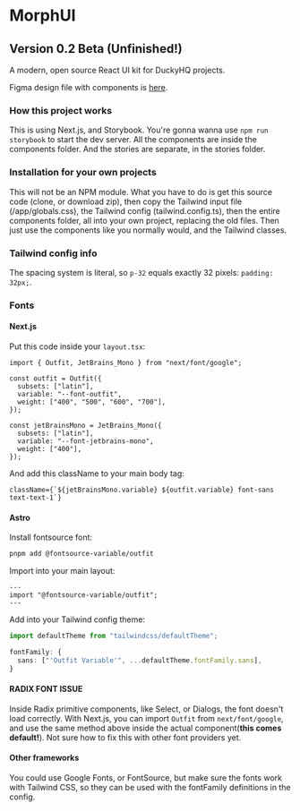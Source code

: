 # MorphUI

## Version 0.2 Beta (Unfinished!)

A modern, open source React UI kit for DuckyHQ projects.

Figma design file with components is [here](https://www.figma.com/community/file/1322693203140901897/morphui-wip).

### How this project works

This is using Next.js, and Storybook. You're gonna wanna use `npm run storybook` to start the dev server. All the components are inside the components folder. And the stories are separate, in the stories folder.

### Installation for your own projects

This will not be an NPM module. What you have to do is get this source code (clone, or download zip), then copy the Tailwind input file (/app/globals.css), the Tailwind config (tailwind.config.ts), then the entire components folder, all into your own project, replacing the old files. Then just use the components like you normally would, and the Tailwind classes.

### Tailwind config info

The spacing system is literal, so `p-32` equals exactly 32 pixels: `padding: 32px;`.

### Fonts

#### Next.js

Put this code inside your `layout.tsx`:

```tsx
import { Outfit, JetBrains_Mono } from "next/font/google";

const outfit = Outfit({
  subsets: ["latin"],
  variable: "--font-outfit",
  weight: ["400", "500", "600", "700"],
});

const jetBrainsMono = JetBrains_Mono({
  subsets: ["latin"],
  variable: "--font-jetbrains-mono",
  weight: ["400"],
});
```

And add this className to your main body tag:

```tsx
className={`${jetBrainsMono.variable} ${outfit.variable} font-sans text-text-1`}
```

#### Astro

Install fontsource font:

```bash
pnpm add @fontsource-variable/outfit
```

Import into your main layout:

```astro
---
import "@fontsource-variable/outfit";
---
```

Add into your Tailwind config theme:

```ts
import defaultTheme from "tailwindcss/defaultTheme";

fontFamily: {
  sans: ["'Outfit Variable'", ...defaultTheme.fontFamily.sans],
}
```

#### RADIX FONT ISSUE

Inside Radix primitive components, like Select, or Dialogs, the font doesn't load correctly. With Next.js, you can import `Outfit` from `next/font/google`, and use the same method above inside the actual component(**this comes default!**). Not sure how to fix this with other font providers yet.

#### Other frameworks

You could use Google Fonts, or FontSource, but make sure the fonts work with Tailwind CSS, so they can be used with the fontFamily definitions in the config.

```

```
